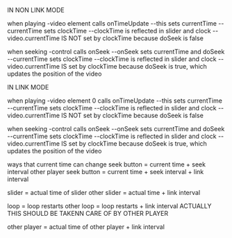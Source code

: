 IN NON LINK MODE

when playing
-video element calls onTimeUpdate
--this sets currentTime
--currentTime sets clockTime
--clockTime is reflected in slider and clock
--video.currentTime IS NOT set by clockTime because doSeek is false

when seeking
-control calls onSeek
--onSeek sets currentTime and doSeek
--currentTime sets clockTime
--clockTime is reflected in slider and clock
--video.currentTime IS set by clockTime because doSeek is true, which updates the position of the video



IN LINK MODE

when playing
-video element 0 calls onTimeUpdate
--this sets currentTime
--currentTime sets clockTime
--clockTime is reflected in slider and clock
--video.currentTime IS NOT set by clockTime because doSeek is false

when seeking
-control calls onSeek
--onSeek sets currentTime and doSeek
--currentTime sets clockTime
--clockTime is reflected in slider and clock
--video.currentTime IS set by clockTime because doSeek is true, which updates the position of the video




ways that current time can change
seek button = current time + seek interval
other player seek button = current time + seek interval + link interval

slider = actual time of slider
other slider = actual time + link interval

loop = loop restarts
other loop = loop restarts + link interval ACTUALLY THIS SHOULD BE TAKENN CARE OF BY OTHER PLAYER

other player = actual time of other player + link interval


